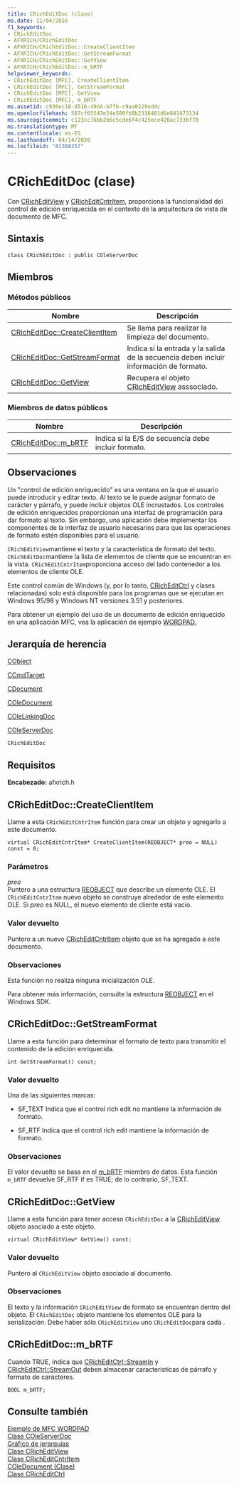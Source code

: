 ```yaml
---
title: CRichEditDoc (clase)
ms.date: 11/04/2016
f1_keywords:
- CRichEditDoc
- AFXRICH/CRichEditDoc
- AFXRICH/CRichEditDoc::CreateClientItem
- AFXRICH/CRichEditDoc::GetStreamFormat
- AFXRICH/CRichEditDoc::GetView
- AFXRICH/CRichEditDoc::m_bRTF
helpviewer_keywords:
- CRichEditDoc [MFC], CreateClientItem
- CRichEditDoc [MFC], GetStreamFormat
- CRichEditDoc [MFC], GetView
- CRichEditDoc [MFC], m_bRTF
ms.assetid: c936ec18-d516-49d4-b7fb-c9aa0229eddc
ms.openlocfilehash: 587cf65543e24e586fb8b2336481d6e841473134
ms.sourcegitcommit: c123cc76bb2b6c5cde6f4c425ece420ac733bf70
ms.translationtype: MT
ms.contentlocale: es-ES
ms.lasthandoff: 04/14/2020
ms.locfileid: "81368257"
---
```

# <a name="cricheditdoc-class"></a>CRichEditDoc (clase)

Con [CRichEditView](../../mfc/reference/cricheditview-class.md) y [CRichEditCntrItem](../../mfc/reference/cricheditcntritem-class.md), proporciona la funcionalidad del control de edición enriquecida en el contexto de la arquitectura de vista de documento de MFC.

## <a name="syntax"></a>Sintaxis

```
class CRichEditDoc : public COleServerDoc
```

## <a name="members"></a>Miembros

### <a name="public-methods"></a>Métodos públicos

|Nombre|Descripción|
|----------|-----------------|
|[CRichEditDoc::CreateClientItem](#createclientitem)|Se llama para realizar la limpieza del documento.|
|[CRichEditDoc::GetStreamFormat](#getstreamformat)|Indica si la entrada y la salida de la secuencia deben incluir información de formato.|
|[CRichEditDoc::GetView](#getview)|Recupera el objeto [CRichEditView](../../mfc/reference/cricheditview-class.md) asssociado.|

### <a name="public-data-members"></a>Miembros de datos públicos

|Nombre|Descripción|
|----------|-----------------|
|[CRichEditDoc::m_bRTF](#m_brtf)|Indica si la E/S de secuencia debe incluir formato.|

## <a name="remarks"></a>Observaciones

Un "control de edición enriquecido" es una ventana en la que el usuario puede introducir y editar texto. Al texto se le puede asignar formato de carácter y párrafo, y puede incluir objetos OLE incrustados. Los controles de edición enriquecidos proporcionan una interfaz de programación para dar formato al texto. Sin embargo, una aplicación debe implementar los componentes de la interfaz de usuario necesarios para que las operaciones de formato estén disponibles para el usuario.

`CRichEditView`mantiene el texto y la característica de formato del texto. `CRichEditDoc`mantiene la lista de elementos de cliente que se encuentran en la vista. `CRichEditCntrItem`proporciona acceso del lado contenedor a los elementos de cliente OLE.

Este control común de Windows (y, por lo tanto, [CRichEditCtrl](../../mfc/reference/cricheditctrl-class.md) y clases relacionadas) solo está disponible para los programas que se ejecutan en Windows 95/98 y Windows NT versiones 3.51 y posteriores.

Para obtener un ejemplo del uso de un documento de edición enriquecido en una aplicación MFC, vea la aplicación de ejemplo [WORDPAD.](../../overview/visual-cpp-samples.md)

## <a name="inheritance-hierarchy"></a>Jerarquía de herencia

[CObject](../../mfc/reference/cobject-class.md)

[CCmdTarget](../../mfc/reference/ccmdtarget-class.md)

[CDocument](../../mfc/reference/cdocument-class.md)

[COleDocument](../../mfc/reference/coledocument-class.md)

[COleLinkingDoc](../../mfc/reference/colelinkingdoc-class.md)

[COleServerDoc](../../mfc/reference/coleserverdoc-class.md)

`CRichEditDoc`

## <a name="requirements"></a>Requisitos

**Encabezado:** afxrich.h

## <a name="cricheditdoccreateclientitem"></a><a name="createclientitem"></a>CRichEditDoc::CreateClientItem

Llame a esta `CRichEditCntrItem` función para crear un objeto y agregarlo a este documento.

```
virtual CRichEditCntrItem* CreateClientItem(REOBJECT* preo = NULL) const = 0;
```

### <a name="parameters"></a>Parámetros

*preo*<br/>
Puntero a una estructura [REOBJECT](/windows/win32/api/richole/ns-richole-reobject) que describe un elemento OLE. El `CRichEditCntrItem` nuevo objeto se construye alrededor de este elemento OLE. Si *preo* es NULL, el nuevo elemento de cliente está vacío.

### <a name="return-value"></a>Valor devuelto

Puntero a un nuevo [CRichEditCntrItem](../../mfc/reference/cricheditcntritem-class.md) objeto que se ha agregado a este documento.

### <a name="remarks"></a>Observaciones

Esta función no realiza ninguna inicialización OLE.

Para obtener más información, consulte la estructura [REOBJECT](/windows/win32/api/richole/ns-richole-reobject) en el Windows SDK.

## <a name="cricheditdocgetstreamformat"></a><a name="getstreamformat"></a>CRichEditDoc::GetStreamFormat

Llame a esta función para determinar el formato de texto para transmitir el contenido de la edición enriquecida.

```
int GetStreamFormat() const;
```

### <a name="return-value"></a>Valor devuelto

Una de las siguientes marcas:

- SF_TEXT Indica que el control rich edit no mantiene la información de formato.

- SF_RTF Indica que el control rich edit mantiene la información de formato.

### <a name="remarks"></a>Observaciones

El valor devuelto se basa en el [m_bRTF](#m_brtf) miembro de datos. Esta función `m_bRTF` devuelve SF_RTF if es TRUE; de lo contrario, SF_TEXT.

## <a name="cricheditdocgetview"></a><a name="getview"></a>CRichEditDoc::GetView

Llame a esta función para tener acceso `CRichEditDoc` a la [CRichEditView](../../mfc/reference/cricheditview-class.md) objeto asociado a este objeto.

```
virtual CRichEditView* GetView() const;
```

### <a name="return-value"></a>Valor devuelto

Puntero al `CRichEditView` objeto asociado al documento.

### <a name="remarks"></a>Observaciones

El texto y la información `CRichEditView` de formato se encuentran dentro del objeto. El `CRichEditDoc` objeto mantiene los elementos OLE para la serialización. Debe haber sólo `CRichEditView` uno `CRichEditDoc`para cada .

## <a name="cricheditdocm_brtf"></a><a name="m_brtf"></a>CRichEditDoc::m_bRTF

Cuando TRUE, indica que [CRichEditCtrl::StreamIn](../../mfc/reference/cricheditctrl-class.md#streamin) y [CRichEditCtrl::StreamOut](../../mfc/reference/cricheditctrl-class.md#streamout) deben almacenar características de párrafo y formato de caracteres.

```
BOOL m_bRTF;
```

## <a name="see-also"></a>Consulte también

[Ejemplo de MFC WORDPAD](../../overview/visual-cpp-samples.md)<br/>
[Clase COleServerDoc](../../mfc/reference/coleserverdoc-class.md)<br/>
[Gráfico de jerarquías](../../mfc/hierarchy-chart.md)<br/>
[Clase CRichEditView](../../mfc/reference/cricheditview-class.md)<br/>
[Clase CRichEditCntrItem](../../mfc/reference/cricheditcntritem-class.md)<br/>
[COleDocument (Clase)](../../mfc/reference/coledocument-class.md)<br/>
[Clase CRichEditCtrl](../../mfc/reference/cricheditctrl-class.md)

